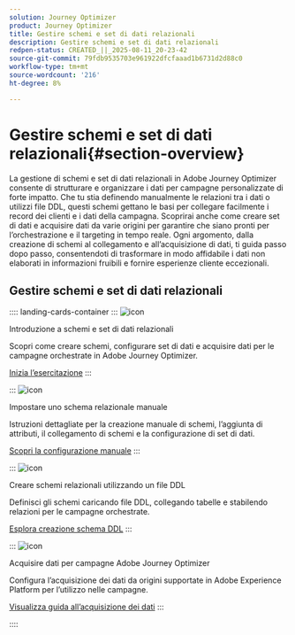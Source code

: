 ```yaml
---
solution: Journey Optimizer
product: Journey Optimizer
title: Gestire schemi e set di dati relazionali
description: Gestire schemi e set di dati relazionali
redpen-status: CREATED_||_2025-08-11_20-23-42
source-git-commit: 79fdb9535703e961922dfcfaaad1b6731d2d88c0
workflow-type: tm+mt
source-wordcount: '216'
ht-degree: 8%

---
```



# Gestire schemi e set di dati relazionali{#section-overview}

La gestione di schemi e set di dati relazionali in Adobe Journey Optimizer consente di strutturare e organizzare i dati per campagne personalizzate di forte impatto. Che tu stia definendo manualmente le relazioni tra i dati o utilizzi file DDL, questi schemi gettano le basi per collegare facilmente i record dei clienti e i dati della campagna. Scoprirai anche come creare set di dati e acquisire dati da varie origini per garantire che siano pronti per l’orchestrazione e il targeting in tempo reale. Ogni argomento, dalla creazione di schemi al collegamento e all’acquisizione di dati, ti guida passo dopo passo, consentendoti di trasformare in modo affidabile i dati non elaborati in informazioni fruibili e fornire esperienze cliente eccezionali.

## Gestire schemi e set di dati relazionali

:::: landing-cards-container
:::
![icon](https://cdn.experienceleague.adobe.com/icons/circle-play.svg?lang=it)

Introduzione a schemi e set di dati relazionali

Scopri come creare schemi, configurare set di dati e acquisire dati per le campagne orchestrate in Adobe Journey Optimizer.

[Inizia l’esercitazione](../using/orchestrated/gs-schemas.md)
:::

:::
![icon](https://cdn.experienceleague.adobe.com/icons/list-check.svg?lang=it)

Impostare uno schema relazionale manuale

Istruzioni dettagliate per la creazione manuale di schemi, l’aggiunta di attributi, il collegamento di schemi e la configurazione di set di dati.

[Scopri la configurazione manuale](../using/orchestrated/manual-schema.md)
:::

:::
![icon](https://cdn.experienceleague.adobe.com/icons/code-branch.svg?lang=it)

Creare schemi relazionali utilizzando un file DDL

Definisci gli schemi caricando file DDL, collegando tabelle e stabilendo relazioni per le campagne orchestrate.

[Esplora creazione schema DDL](../using/orchestrated/file-upload-schema.md)
:::

:::
![icon](https://cdn.experienceleague.adobe.com/icons/gear.svg?lang=it)

Acquisire dati per campagne Adobe Journey Optimizer

Configura l’acquisizione dei dati da origini supportate in Adobe Experience Platform per l’utilizzo nelle campagne.

[Visualizza guida all’acquisizione dei dati](../using/orchestrated/ingest-data.md)
:::

::::
